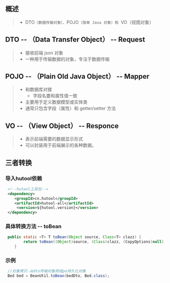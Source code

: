 ## 概述

> - DTO`（数据传输对象）、`POJO`（简单 Java 对象）和 `VO（视图对象）



## DTO -- （Data Transfer Object）  --  Request

> - 接收前端 json 对象
> - 一种用于传输数据的对象，专注于数据传输



## POJO --  （Plain Old Java Object）  --  Mapper

> - 和数据库对接
>   - 字段名要和属性值一致
> - 主要用于定义数据模型或实体类
> - 通常只包含字段（属性）和 getter/setter 方法



## VO -- （View Object）  --  Responce

> - 表示前端需要的数据显示形式
> - 可以封装用于前端展示的各种数据。



## 三者转换 

### 导入hutool依赖

```xml
 <!--hutool工具包-->
 <dependency>
 	<groupId>cn.hutool</groupId>
 	<artifactId>hutool-all</artifactId>
	 <version>${hutool.version}</version>
 </dependency>
```



### 具体转换方法 -- toBean

```java
 public static <T> T toBean(Object source, Class<T> clazz) {
        return toBean((Object)source, (Class)clazz, (CopyOptions)null);
    }
```



### 示例

```java
 //对象拷贝-从dto传输对象转成po持久化对象
 Bed bed = BeanUtil.toBean(bedDto, Bed.class);
```

